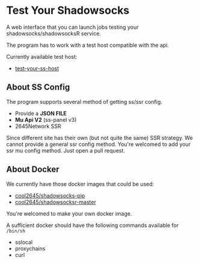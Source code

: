 # Test Your Shadowsocks

A web interface that you can launch jobs testing your shadowsocks/shadowsocksR service.

The program has to work with a test host compatible with the api.

Currently available test host:

+ [test-your-ss-host](https://github.com/2645Corp/test-your-ss-host)

## About SS Config

The program supports several method of getting ss/ssr config.

+ Provide a **JSON FILE**
+ **Mu Api V2** (ss-panel v3)
+ 2645Network SSR

Since different site has their own (but not quite the same) SSR strategy.
We cannot provide a general ssr config method.
You're welcomed to add your ssr mu config method. Just open a pull request.

## About Docker

We currently have those docker images that could be used:

+ [cool2645/shadowsocks-pip](https://hub.docker.com/r/cool2645/shadowsocks-pip/)
+ [cool2645/shadowsocksr-master](https://hub.docker.com/r/cool2645/shadowsocksr-master/)

You're welcomed to make your own docker image.

A sufficient docker should have the following commands available for `/bin/sh`

+ sslocal
+ proxychains
+ curl
